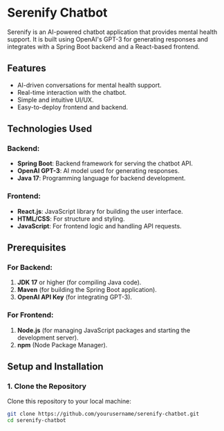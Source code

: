 # Serenify Chatbot

Serenify is an AI-powered chatbot application that provides mental health support. It is built using OpenAI's GPT-3 for generating responses and integrates with a Spring Boot backend and a React-based frontend.

## Features

- AI-driven conversations for mental health support.
- Real-time interaction with the chatbot.
- Simple and intuitive UI/UX.
- Easy-to-deploy frontend and backend.

## Technologies Used

### Backend:
- **Spring Boot**: Backend framework for serving the chatbot API.
- **OpenAI GPT-3**: AI model used for generating responses.
- **Java 17**: Programming language for backend development.
  
### Frontend:
- **React.js**: JavaScript library for building the user interface.
- **HTML/CSS**: For structure and styling.
- **JavaScript**: For frontend logic and handling API requests.

## Prerequisites

### For Backend:
1. **JDK 17** or higher (for compiling Java code).
2. **Maven** (for building the Spring Boot application).
3. **OpenAI API Key** (for integrating GPT-3).

### For Frontend:
1. **Node.js** (for managing JavaScript packages and starting the development server).
2. **npm** (Node Package Manager).

## Setup and Installation

### 1. Clone the Repository

Clone this repository to your local machine:

```bash
git clone https://github.com/yourusername/serenify-chatbot.git
cd serenify-chatbot
